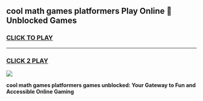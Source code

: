 
## cool math games platformers Play Online 👋 Unblocked Games
<h3>
<a href="https://news.freeplayer.one?title=cool_math_games_platformers&ref=17CMG">CLICK TO PLAY</a></h3>
<hr>

<h3>
<a href="https://news.freeplayer.one?title=cool_math_games_platformers&ref=17CMG">CLICK 2 PLAY</a>
  
</h3>

<a href="https://news.freeplayer.one?title=cool_math_games_platformers&ref=17CMG/"><img src="https://clearcache.store/games.png"></a>


**cool math games platformers games unblocked: Your Gateway to Fun and Accessible Online Gaming**
